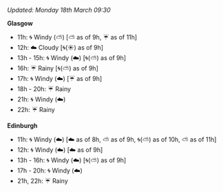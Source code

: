 *Updated: Monday 18th March 09:30*

**Glasgow**

* 11h: :cyclone: Windy (:partly_sunny:) [:partly_sunny: as of 9h, :umbrella: as of 11h]
* 12h: :cloud: Cloudy [:cyclone:(:sunny:) as of 9h]
* 13h - 15h: :cyclone: Windy (:cloud:) [:cyclone:(:partly_sunny:) as of 9h]
* 16h: :umbrella: Rainy [:cyclone:(:partly_sunny:) as of 9h]
* 17h: :cyclone: Windy (:cloud:) [:umbrella: as of 9h]
* 18h - 20h: :umbrella: Rainy
* 21h: :cyclone: Windy (:cloud:)
* 22h: :umbrella: Rainy

**Edinburgh**

* 11h: :cyclone: Windy (:cloud:) [:cloud: as of 8h, :partly_sunny: as of 9h, :cyclone:(:partly_sunny:) as of 10h, :partly_sunny: as of 11h]
* 12h: :cyclone: Windy (:cloud:) [:cloud: as of 9h]
* 13h - 16h: :cyclone: Windy (:cloud:) [:cyclone:(:partly_sunny:) as of 9h]
* 17h - 20h: :cyclone: Windy (:cloud:)
* 21h, 22h: :umbrella: Rainy
